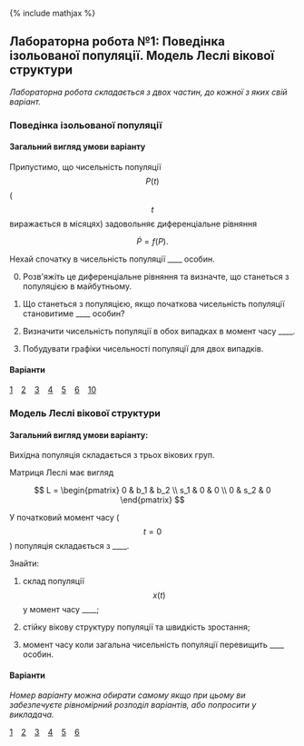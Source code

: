 {% include mathjax %}

## Лабораторна робота №1: Поведінка ізольованої популяції. Модель Леслі вікової структури

_Лабораторна робота складається з двох частин, до кожної з яких свій варіант._

### Поведінка ізольованої популяції

#### Загальний вигляд умови варіанту

Припустимо, що чисельність популяції $$P(t)$$ ($$t$$ виражається в місяцях) задовольняє диференціальне рівняння 

$$
\dot P = f(P).
$$

Нехай спочатку в чисельність популяції \_\_\_\_ особин. 

0. Розв'яжіть це диференціальне рівняння та визначте, що станеться з популяцією в майбутньому.

1. Що станеться з популяцією, якщо початкова чисельність популяції становитиме \_\_\_\_ особин?

2. Визначити чисельність популяції в обох випадках в момент часу \_\_\_\_.

3. Побудувати графіки чисельності популяції для двох випадків.

#### Варіанти

[1](isolated/1.md) &ensp; [2](isolated/2.md) &ensp; [3](isolated/3.md) &ensp; [4](isolated/4.md) &ensp; [5](isolated/5.md) &ensp; [6](isolated/6.md) &ensp; [10](isolated/10.md)

### Модель Леслі вікової структури

#### Загальний вигляд умови варіанту:

Вихідна популяція складається з трьох вікових груп.

Матриця Леслі має вигляд

$$
L =
\begin{pmatrix}
	  0 & b_1 & b_2 \\
	s_1 &   0 &   0 \\
	  0 & s_2 &   0
\end{pmatrix}
$$

У початковий момент часу ($$t = 0$$) популяція складається з \_\_\_\_.

Знайти:

1. склад популяції $$x(t)$$ у момент часу \_\_\_\_;

2. стійку вікову структуру популяції та швидкість зростання;

3. момент часу коли загальна чисельність популяції перевищить \_\_\_\_ особин.

#### Варіанти

_Номер варіанту можна обирати самому якщо при цьому ви забезпечуєте рівномірний розподіл варіантів, або попросити у викладача._

[1](leslie/1.md) &ensp; [2](leslie/2.md) &ensp; [3](leslie/3.md) &ensp; [4](leslie/4.md) &ensp; [5](leslie/5.md) &ensp; [6](leslie/6.md)
